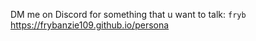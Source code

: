 DM me on Discord for something that u want to talk: ```fryb```
https://frybanzie109.github.io/persona
